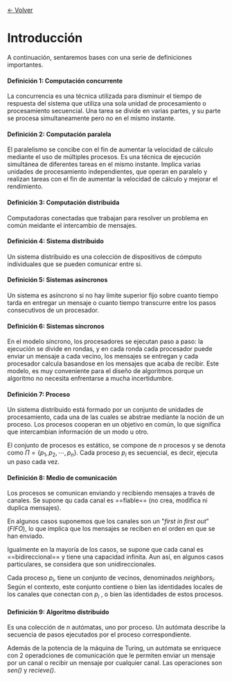 [<- Volver](../ComputacionDistrubuida.md)
# Introducción

A continuación, sentaremos bases con una serie de definiciones importantes.

#### Definición 1: Computación concurrente
La concurrencia es una técnica utilizada para disminuir el tiempo de respuesta del sistema que utiliza una sola unidad de procesamiento o procesamiento secuencial.
Una tarea se divide en varias partes, y su parte se procesa simultaneamente pero no en el mismo instante.

#### Definición 2: Computación paralela
El paralelismo se concibe con el fin de aumentar la velocidad de cálculo mediante el uso de múltiples procesos.
Es una técnica de ejecución simultánea de diferentes tareas en el mismo instante.
Implica varias unidades de procesamiento independientes, que operan en paralelo y realizan tareas con el fin de aumentar la velocidad de cálculo y mejorar el rendimiento.

#### Definición 3: Computación distribuida
Computadoras conectadas que trabajan para resolver un problema en común meidante el intercambio de mensajes.

#### Definición 4: Sistema distribuido
Un sistema distribuido es una colección de dispositivos de cómputo individuales que se pueden comunicar entre si.

#### Definición 5: Sistemas asíncronos
Un sistema es asíncrono si no hay límite superior fijo sobre cuanto tiempo tarda en entregar un mensaje o cuanto tiempo transcurre entre los pasos consecutivos de un procesador.

#### Definición 6: Sistemas síncronos
En el modelo síncrono, los procesadores se ejecutan paso a paso: la ejecución se divide en rondas, y en cada ronda cada procesador puede enviar un mensaje a cada vecino, los mensajes se entregan y cada procesador calcula basandose en los mensajes que acaba de recibir.
Este modelo, es muy conveniente para el diseño de algoritmos porque un algoritmo no necesita enfrentarse a mucha incertidumbre.

#### Definición 7: Proceso
Un sistema distribuido está formado por un conjunto de unidades de procesamiento, cada una de las cuales se abstrae mediante la noción de un proceso.
Los procesos cooperan en un objetivo en común, lo que significa que intercambian información de un modo u otro.

El conjunto de procesos es estático, se compone de *n* procesos y se denota como $\Pi = \{p_1,p_2,\cdots,p_n\}$.
Cada proceso $p_i$ es secuencial, es decir, ejecuta un paso cada vez.

#### Definición 8: Medio de comunicación
Los procesos se comunican enviando y recibiendo mensajes a través de canales.
Se supone qu cada canal es ==fiable== (no crea, modifica ni duplica mensajes).

En algunos casos suponemos que los canales son un "*first in first out*" (*FIFO*), lo que implica que los mensajes se reciben en el orden en que se han enviado.

Igualmente en la mayoría de los casos, se supone que cada canal es ==bidireccional== y tiene una capacidad infinita.
Aun así, en algunos casos particulares, se considera que son unidireccionales.

Cada proceso $p_i$, tiene un conjunto de vecinos, denominados $neighbors_i$.
Según el contexto, este conjunto contiene o bien las identidades locales de los canales que conectan con $p_i$ , o bien las identidades de estos procesos.

#### Definición 9: Algoritmo distribuido
Es una colección de *n* autómatas, uno por proceso.
Un autómata describe la secuencia de pasos ejecutados por el proceso correspondiente.

Además de la potencia de la máquina de Turing, un autómata se enriquece con 2 operadciones de comunicación que le permiten enviar un mensaje por un canal o recibir un mensaje por cualquier canal.
Las operaciones son *sen()* y *recieve()*.
